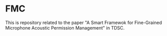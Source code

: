 # FMC
This is repository related to the paper "A Smart Framewok for Fine-Grained Microphone Acoustic Permission Management" in TDSC.
